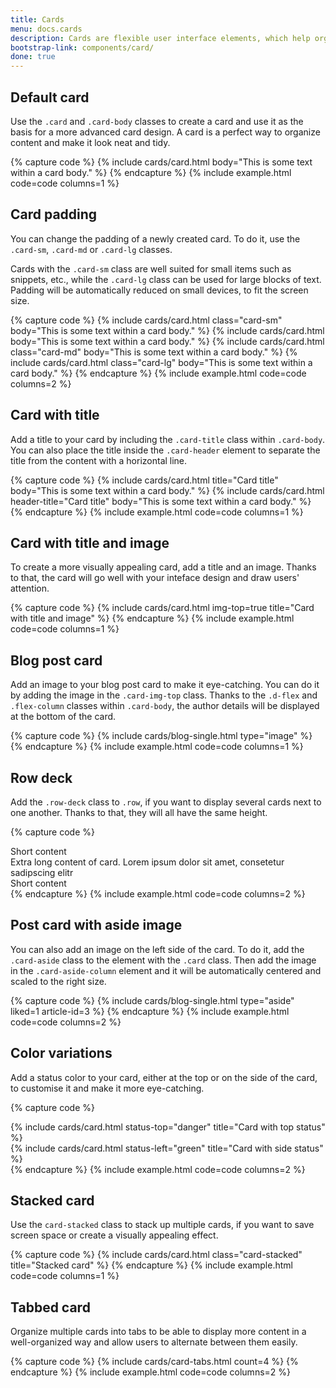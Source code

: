 ```yaml
---
title: Cards
menu: docs.cards
description: Cards are flexible user interface elements, which help organize content into meaningful sections and make it easier to display on different screen sizes. Cards contain various smaller components, such as images, text, links and buttons and may act as an entry to more detailed information, helping users scan the page quickly and find the most relevant content.
bootstrap-link: components/card/
done: true
---
```



## Default card

Use the `.card` and `.card-body` classes to create a card and use it as the basis for a more advanced card design. A card is a perfect way to organize content and make it look neat and tidy. 

{% capture code %}
{% include cards/card.html body="This is some text within a card body." %}
{% endcapture %}
{% include example.html code=code columns=1 %}


## Card padding

You can change the padding of a newly created card. To do it, use the `.card-sm`, `.card-md` or `.card-lg` classes. 

Cards with the `.card-sm` class are well suited for small items such as snippets, etc., while the `.card-lg` class can be used for large blocks of text. Padding will be automatically reduced on small devices, to fit the screen size.

{% capture code %}
{% include cards/card.html class="card-sm" body="This is some text within a card body." %}
{% include cards/card.html body="This is some text within a card body." %}
{% include cards/card.html class="card-md" body="This is some text within a card body." %}
{% include cards/card.html class="card-lg" body="This is some text within a card body." %}
{% endcapture %}
{% include example.html code=code columns=2 %}


## Card with title

Add a title to your card by including the `.card-title` class within `.card-body`. You can also place the title inside the `.card-header` element to separate the title from the content with a horizontal line.

{% capture code %}
{% include cards/card.html title="Card title" body="This is some text within a card body." %}
{% include cards/card.html header-title="Card title" body="This is some text within a card body." %}
{% endcapture %}
{% include example.html code=code columns=1 %}


## Card with title and image

To create a more visually appealing card, add a title and an image. Thanks to that, the card will go well with your inteface design and draw users' attention.  

{% capture code %}
{% include cards/card.html img-top=true title="Card with title and image" %}
{% endcapture %}
{% include example.html code=code columns=1 %}


## Blog post card

Add an image to your blog post card to make it eye-catching. You can do it by adding the image in the `.card-img-top` class. Thanks to the `.d-flex` and `.flex-column` classes within `.card-body`, the author details will be displayed at the bottom of the card.

{% capture code %}
{% include cards/blog-single.html type="image" %}
{% endcapture %}
{% include example.html code=code columns=1 %}


## Row deck

Add the `.row-deck` class to `.row`, if you want to display several cards next to one another. Thanks to that, they will all have the same height.

{% capture code %}
<div class="row row-deck">
    <div class="col-md-4">
        <div class="card">
            <div class="card-body">Short content</div>
        </div>
    </div>
    <div class="col-md-4">
        <div class="card">
            <div class="card-body">Extra long content of card. Lorem ipsum dolor sit amet, consetetur sadipscing elitr</div>
        </div>
    </div>
    <div class="col-md-4">
        <div class="card">
            <div class="card-body">Short content</div>
        </div>
    </div>
</div>
{% endcapture %}
{% include example.html code=code columns=2 %}


## Post card with aside image

You can also add an image on the left side of the card. To do it, add the `.card-aside` class to the element with the `.card` class. Then add the image in the `.card-aside-column` element and it will be automatically centered and scaled to the right size.

{% capture code %}
{% include cards/blog-single.html type="aside" liked=1 article-id=3 %}
{% endcapture %}
{% include example.html code=code columns=2 %}


## Color variations

Add a status color to your card, either at the top or on the side of the card, to customise it and make it more eye-catching. 

{% capture code %}
<div class="row row-deck">
    <div class="col-md-6">
        {% include cards/card.html status-top="danger" title="Card with top status" %}
    </div>
    <div class="col-md-6">
        {% include cards/card.html status-left="green" title="Card with side status" %}
    </div>
</div>
{% endcapture %}
{% include example.html code=code columns=2 %}


## Stacked card

Use the `card-stacked` class to stack up multiple cards, if you want to save screen space or create a visually appealing effect.

{% capture code %}
{% include cards/card.html class="card-stacked" title="Stacked card" %}
{% endcapture %}
{% include example.html code=code columns=1 %}


## Tabbed card

Organize multiple cards into tabs to be able to display more content in a well-organized way and allow users to alternate between them easily.

{% capture code %}
{% include cards/card-tabs.html count=4 %}
{% endcapture %}
{% include example.html code=code columns=2 %}

